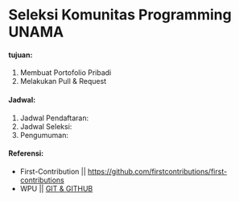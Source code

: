 # Seleksi Komunitas Programming UNAMA

#### tujuan:
1. Membuat Portofolio Pribadi
2. Melakukan Pull & Request

#### Jadwal:
1. Jadwal Pendaftaran:
2. Jadwal Seleksi:
3. Pengumuman:

#### Referensi:
- First-Contribution || https://github.com/firstcontributions/first-contributions
- WPU || [GIT & GITHUB](https://www.youtube.com/watch?v=lTMZxWMjXQU&list=PLFIM0718LjIVknj6sgsSceMqlq242-jNf)


####
